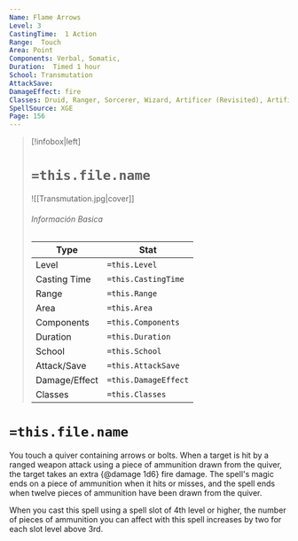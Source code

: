 ```yaml
---
Name: Flame Arrows
Level: 3
CastingTime:  1 Action 
Range:  Touch
Area: Point
Components: Verbal, Somatic, 
Duration:  Timed 1 hour
School: Transmutation
AttackSave: 
DamageEffect: fire
Classes: Druid, Ranger, Sorcerer, Wizard, Artificer (Revisited), Artificer, 
SpellSource: XGE
Page: 156
---
```


>[!infobox|left]
># `=this.file.name`
>![[Transmutation.jpg|cover]]
> ###### Información Basica
> Type |  Stat |
> ---|---|
> Level | `=this.Level` |
> Casting Time | `=this.CastingTime` |
> Range | `=this.Range` |
> Area | `=this.Area` |
> Components | `=this.Components` |
> Duration | `=this.Duration` |
> School | `=this.School` |
> Attack/Save | `=this.AttackSave` |
> Damage/Effect | `=this.DamageEffect` |
> Classes | `=this.Classes` |

# `=this.file.name`
You touch a quiver containing arrows or bolts. When a target is hit by a ranged weapon attack using a piece of ammunition drawn from the quiver, the target takes an extra {@damage 1d6} fire damage. The spell&#x27;s magic ends on a piece of ammunition when it hits or misses, and the spell ends when twelve pieces of ammunition have been drawn from the quiver.



 


When you cast this spell using a spell slot of 4th level or higher, the number of pieces of ammunition you can affect with this spell increases by two for each slot level above 3rd. 